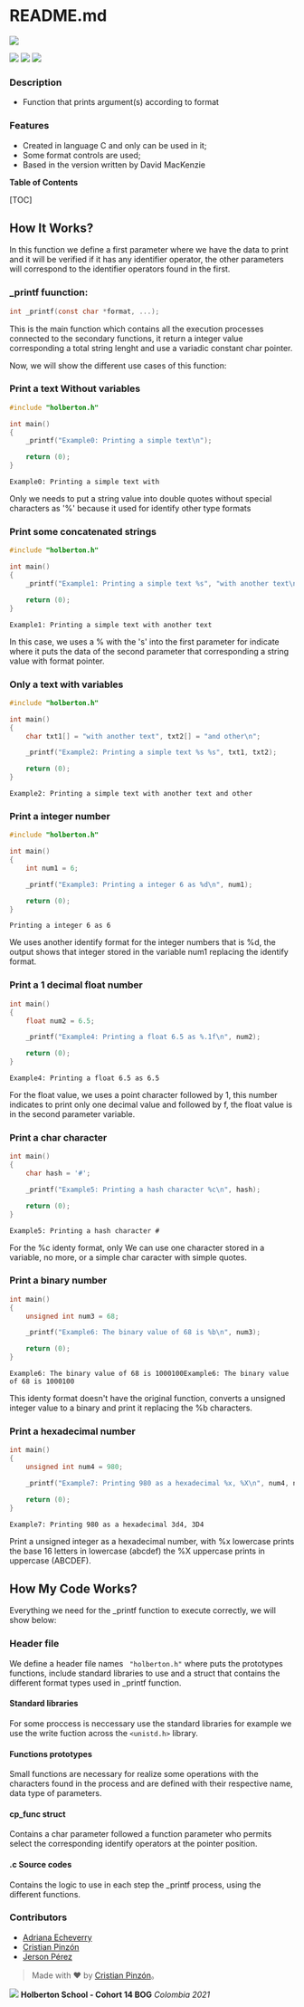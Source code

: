 # README.md

![](https://pandao.github.io/editor.md/images/logos/editormd-logo-180x180.png)

![](https://img.shields.io/github/contributors/faykris/printf) ![](https://img.shields.io/github/last-commit/faykris/printf) ![](https://img.shields.io/github/commit-activity/m/faykris/printf)

### Description
- Function that prints argument(s) according to format

### Features
- Created in language C and only can be used in it;
- Some format controls are used;
- Based in the version written by David MacKenzie

**Table of Contents**

[TOC]

## How It Works?
In this function we define a first parameter where we have the data to print and it will be verified if it has any identifier operator, the other parameters will correspond to the identifier operators found in the first.
### _printf fuunction:
```C
int _printf(const char *format, ...);
```
This is the main function which contains all the execution processes connected to the secondary functions, it return a integer value corresponding a total string lenght and use a variadic constant char pointer.

Now, we will show the different use cases of this function: 
### Print a text Without variables
```C
#include "holberton.h"

int main()
{
	_printf("Example0: Printing a simple text\n");

	return (0);
}
```
```
Example0: Printing a simple text with

```
Only we needs to put a string value into double quotes without special characters as '%' because it used for identify other type formats

### Print some concatenated strings
```C
#include "holberton.h"

int main()
{
	_printf("Example1: Printing a simple text %s", "with another text\n");

	return (0);
}
```
```
Example1: Printing a simple text with another text

```
In this case, we uses a % with the 's' into the first parameter for indicate where it puts the data of the second parameter that corresponding a string value with format pointer.
### Only a text with variables
```C
#include "holberton.h"

int main()
{
	char txt1[] = "with another text", txt2[] = "and other\n";

	_printf("Example2: Printing a simple text %s %s", txt1, txt2);

	return (0);
}
```
```
Example2: Printing a simple text with another text and other

```
### Print a integer number
```C
#include "holberton.h"

int main()
{
	int num1 = 6; 

	_printf("Example3: Printing a integer 6 as %d\n", num1);

	return (0);
}
```
```
Printing a integer 6 as 6

```
We uses another identify format for the integer numbers that is %d, the output shows that integer stored in the variable num1 replacing the identify format.
### Print a 1 decimal float number 
```C
int main()
{
	float num2 = 6.5; 

	_printf("Example4: Printing a float 6.5 as %.1f\n", num2);

	return (0);
}
```
```
Example4: Printing a float 6.5 as 6.5

```
For the float value, we uses a point character followed by 1, this number indicates to print only one decimal value and followed by f, the float value is in the second parameter variable.

### Print a char character
```C
int main()
{
	char hash = '#'; 

	_printf("Example5: Printing a hash character %c\n", hash);

	return (0);
}
```
```
Example5: Printing a hash character #

```
For the %c identy format, only We can use one character stored in a variable, no more, or a simple char caracter with simple quotes.

### Print a binary number
```C
int main()
{
	unsigned int num3 = 68; 

	_printf("Example6: The binary value of 68 is %b\n", num3);

	return (0);
}
```
```
Example6: The binary value of 68 is 1000100Example6: The binary value of 68 is 1000100

```
This identy format doesn't have the original function, converts a unsigned integer value to a binary and print it replacing the %b characters.

### Print a hexadecimal number
```C
int main()
{
	unsigned int num4 = 980;

	_printf("Example7: Printing 980 as a hexadecimal %x, %X\n", num4, num4);

	return (0);
}
```
```
Example7: Printing 980 as a hexadecimal 3d4, 3D4

```
Print a unsigned integer as a hexadecimal number, with %x lowercase prints the base 16 letters in lowercase (abcdef) the %X uppercase prints in uppercase (ABCDEF).

## How My Code Works?
Everything we need for the _printf function to execute correctly, we will show below:

### Header file
We define a header file names ` "holberton.h"`  where puts the prototypes functions, include standard libraries to use and a struct that contains the different format types used in _printf function.

#### Standard libraries
For some proccess is neccessary use the standard libraries for example we use the write fuction across the `<unistd.h>` library.

#### Functions prototypes
Small functions are necessary for realize some operations with the characters found in the process and are defined with their respective name, data type of parameters.

#### cp_func struct
Contains a char parameter followed a function parameter who permits select the corresponding identify operators at the pointer position.

#### .c Source codes
Contains the logic to use in each step the _printf process, using the different functions.

### Contributors
- [Adriana Echeverry ](https://github.com/adri_er)
- [Cristian Pinzón ](https://github.com/faykris)
- [Jerson Pérez ](https://github.com/jperez90)

> Made with ❤ by  [Cristian Pinzón](https://github.com/faykris)。

![](https://www.holbertonschool.com/holberton-logo.png)
**Holberton School - Cohort 14 BOG**
*Colombia 2021*